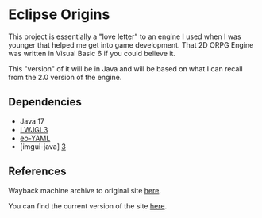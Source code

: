 # Eclipse Origins

This project is essentially a "love letter" to an engine I used when I was younger that helped me get into game development.
That 2D ORPG Engine was written in Visual Basic 6 if you could believe it. 

This "version" of it will be in Java and will be based on what I can recall from the 2.0 version of the engine.

## Dependencies

- Java 17
- [LWJGL3][1]
- [eo-YAML][2]
- [imgui-java] [3]

## References
Wayback machine archive to original site [here][4].

You can find the current version of the site [here][5].

[1]: https://lwjgl.org "LWJGL - Lightweight Java Game Library"
[2]: https://github.com/decorators-squad/eo-yaml "decorators-squad/eo-yaml: YAML for Java 8 and above. A user-friendly OOP library. Previously known as \"Camel\"."
[3]: https://github.com/SpaiR/imgui-java "SpaiR/imgui-java: JNI based binding for Dear ImGui"
[4]: https://web.archive.org/web/20110901224553/http://www.touchofdeathforums.com/smf/index.php  "Eclipse - Free MMORPG Maker - Index"
[5]: https://forum.eclipseorigins.com/ "Forums - Eclipse Origins"